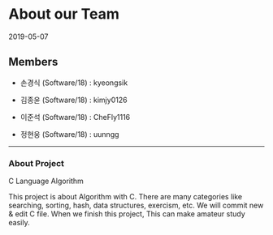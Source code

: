 # About our Team

 

2019-05-07

 

## Members

 

+ 손경식 (Software/18) : kyeongsik

+ 김종윤 (Software/18) : kimjy0126

+ 이준석 (Software/18) : CheFly1116

+ 정현웅 (Software/18) : uunngg

 

***

 

### About Project

 

C Language Algorithm


 This project is about Algorithm with C. There are many categories like searching, sorting, hash, data structures, exercism, etc. We will commit new & edit C file. When we finish this project, This can make amateur study easily.
